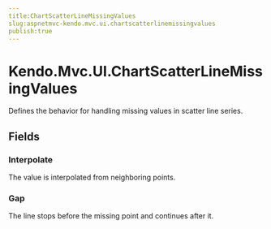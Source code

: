 ```yaml
---
title:ChartScatterLineMissingValues
slug:aspnetmvc-kendo.mvc.ui.chartscatterlinemissingvalues
publish:true
---
```


# Kendo.Mvc.UI.ChartScatterLineMissingValues
Defines the behavior for handling missing values in scatter line series.

## Fields
### Interpolate
The value is interpolated from neighboring points.
### Gap
The line stops before the missing point and continues after it.




